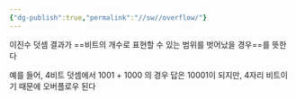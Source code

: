 ```yaml
---
{"dg-publish":true,"permalink":"//sw//overflow/"}
---
```


이진수 덧셈 결과가 ==비트의 개수로 표현할 수 있는 범위를 벗어났을 경우==를 뜻한다

예를 들어, 4비트 덧셈에서 1001 + 1000 의  경우 답은 10001이 되지만, 4자리 비트이기 때문에 오버플로우 된다
